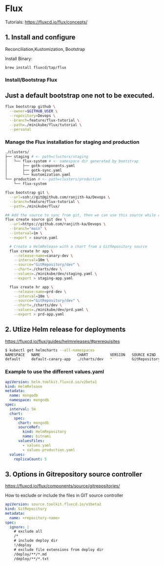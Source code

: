 # Flux 

Tutorials:    <https://fluxcd.io/flux/concepts/>

## 1. Install and configure

Reconciliation,Kustomization, Bootstrap

Install Binary:

`brew install fluxcd/tap/flux`

### Install/Bootstrap Flux
## Just a default bootstrap one not to be executed.

```bash
flux bootstrap github \
  --owner=$GITHUB_USER \
  --repository=Devops \
  --branch=feature/flux-tutorial \
  --path=./minikube/flux/tutorial \
  --personal
```

### Manage the Flux installation for staging and production
```bash
./clusters/
├── staging # <- path=clusters/staging
│   └── flux-system # <- namespace dir generated by bootstrap
│       ├── gotk-components.yaml
│       ├── gotk-sync.yaml
│       └── kustomization.yaml
└── production # <- path=clusters/production
    └── flux-system
```

```bash
flux bootstrap git \
  --url=ssh://git@github.com/ranjith-ka/Devops \
  --branch=feature/flux-tutorial \
  --path=./minikube/flux/
```


```bash
## Add the source to sync from git, then we can use this source while creating helm release.
flux create source git dev \
  --url=https://github.com/ranjith-ka/Devops \
  --branch="main" \
  --interval=1m \
  --export > source.yaml
```

```bash
  # Create a HelmRelease with a chart from a GitRepository source
  flux create hr app \
    --release-name=canary-dev \
    --interval=10m \
    --source="GitRepository/dev" \
    --chart=./charts/dev \
    --values=./minikube/dev/staging.yaml \
    --export > staging-app.yaml
```

```bash
  flux create hr app \
    --release-name=prd-dev \
    --interval=10m \
    --source="GitRepository/dev" \
    --chart=./charts/dev \
    --values=./minikube/dev/prd.yaml \
    --export > prd-app.yaml
```

## 2. Utlize Helm release for deployments

<https://fluxcd.io/flux/guides/helmreleases/#prerequisites>


```bash
$ kubectl get helmcharts --all-namespaces
NAMESPACE   NAME                 CHART          VERSION   SOURCE KIND     SOURCE NAME   AGE   READY   STATUS
default     default-canary-app   ./charts/dev   *         GitRepository   dev           4s    False   values files merge error: no values file found at path '/charts/dev/canary.yaml' (reference 'charts/dev/canary.yaml')
```

### Example to use the different values.yaml

```yaml
apiVersion: helm.toolkit.fluxcd.io/v2beta1
kind: HelmRelease
metadata:
  name: mongodb
  namespace: mongodb
spec:
  interval: 5m
  chart:
    spec:
      chart: mongodb
      sourceRef:
        kind: HelmRepository
        name: bitnami
      valuesFiles:
        - values.yaml
        - values-production.yaml
  values:
    replicaCount: 5
```

## 3. Options in Gitrepository source controller

<https://fluxcd.io/flux/components/source/gitrepositories/>

How to exclude or include the files in GIT source controller

```yaml
apiVersion: source.toolkit.fluxcd.io/v1beta2
kind: GitRepository
metadata:
  name: <repository-name>
spec:
  ignore: |
    # exclude all
    /*
    # include deploy dir
    !/deploy
    # exclude file extensions from deploy dir
    /deploy/**/*.md
    /deploy/**/*.txt    
```